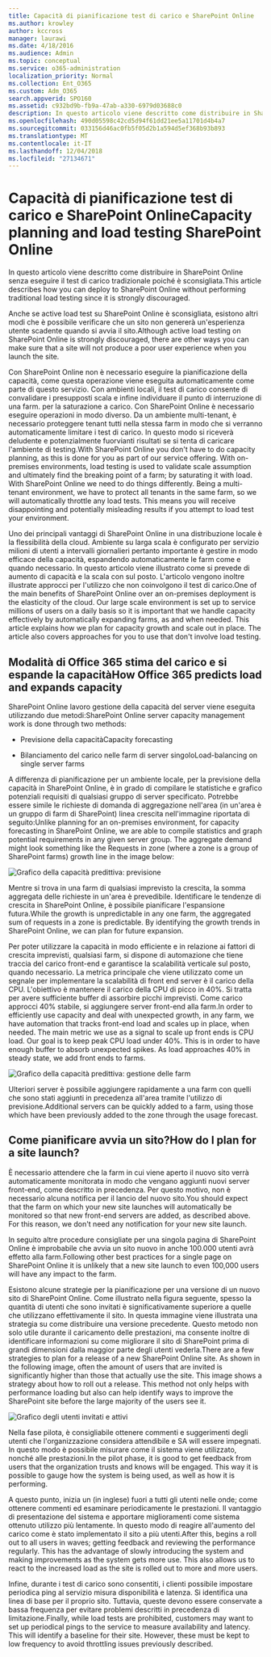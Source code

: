 ```yaml
---
title: Capacità di pianificazione test di carico e SharePoint Online
ms.author: krowley
author: kccross
manager: laurawi
ms.date: 4/18/2016
ms.audience: Admin
ms.topic: conceptual
ms.service: o365-administration
localization_priority: Normal
ms.collection: Ent_O365
ms.custom: Adm_O365
search.appverid: SPO160
ms.assetid: c932bd9b-fb9a-47ab-a330-6979d03688c0
description: In questo articolo viene descritto come distribuire in SharePoint Online senza eseguire il test di carico tradizionale poiché non è consentito.
ms.openlocfilehash: 490d05598c42cd5d94f61dd21ee5a11701d4b4a7
ms.sourcegitcommit: 033156d46ac0fb5f05d2b1a594d5ef368b93b893
ms.translationtype: MT
ms.contentlocale: it-IT
ms.lasthandoff: 12/04/2018
ms.locfileid: "27134671"
---
```

# <a name="capacity-planning-and-load-testing-sharepoint-online"></a><span data-ttu-id="0b55b-103">Capacità di pianificazione test di carico e SharePoint Online</span><span class="sxs-lookup"><span data-stu-id="0b55b-103">Capacity planning and load testing SharePoint Online</span></span>

<span data-ttu-id="0b55b-104">In questo articolo viene descritto come distribuire in SharePoint Online senza eseguire il test di carico tradizionale poiché è sconsigliata.</span><span class="sxs-lookup"><span data-stu-id="0b55b-104">This article describes how you can deploy to SharePoint Online without performing traditional load testing since it is strongly discouraged.</span></span>
  
<span data-ttu-id="0b55b-105">Anche se active load test su SharePoint Online è sconsigliata, esistono altri modi che è possibile verificare che un sito non genererà un'esperienza utente scadente quando si avvia il sito.</span><span class="sxs-lookup"><span data-stu-id="0b55b-105">Although active load testing on SharePoint Online is strongly discouraged, there are other ways you can make sure that a site will not produce a poor user experience when you launch the site.</span></span> 
  
<span data-ttu-id="0b55b-p101">Con SharePoint Online non è necessario eseguire la pianificazione della capacità, come questa operazione viene eseguita automaticamente come parte di questo servizio. Con ambienti locali, il test di carico consente di convalidare i presupposti scala e infine individuare il punto di interruzione di una farm. per la saturazione a carico. Con SharePoint Online è necessario eseguire operazioni in modo diverso. Da un ambiente multi-tenant, è necessario proteggere tenant tutti nella stessa farm in modo che si verranno automaticamente limitare i test di carico. In questo modo si riceverà deludente e potenzialmente fuorvianti risultati se si tenta di caricare l'ambiente di testing.</span><span class="sxs-lookup"><span data-stu-id="0b55b-p101">With SharePoint Online you don't have to do capacity planning, as this is done for you as part of our service offering. With on-premises environments, load testing is used to validate scale assumption and ultimately find the breaking point of a farm; by saturating it with load. With SharePoint Online we need to do things differently. Being a multi-tenant environment, we have to protect all tenants in the same farm, so we will automatically throttle any load tests. This means you will receive disappointing and potentially misleading results if you attempt to load test your environment.</span></span>
  
<span data-ttu-id="0b55b-p102">Uno dei principali vantaggi di SharePoint Online in una distribuzione locale è la flessibilità della cloud. Ambiente su larga scala è configurato per servizio milioni di utenti a intervalli giornalieri pertanto importante è gestire in modo efficace della capacità, espandendo automaticamente le farm come e quando necessario. In questo articolo viene illustrato come si prevede di aumento di capacità e la scala con sul posto. L'articolo vengono inoltre illustrate approcci per l'utilizzo che non coinvolgono il test di carico.</span><span class="sxs-lookup"><span data-stu-id="0b55b-p102">One of the main benefits of SharePoint Online over an on-premises deployment is the elasticity of the cloud. Our large scale environment is set up to service millions of users on a daily basis so it is important that we handle capacity effectively by automatically expanding farms, as and when needed. This article explains how we plan for capacity growth and scale out in place. The article also covers approaches for you to use that don't involve load testing.</span></span>
  
## <a name="how-office-365-predicts-load-and-expands-capacity"></a><span data-ttu-id="0b55b-115">Modalità di Office 365 stima del carico e si espande la capacità</span><span class="sxs-lookup"><span data-stu-id="0b55b-115">How Office 365 predicts load and expands capacity</span></span>

<span data-ttu-id="0b55b-116">SharePoint Online lavoro gestione della capacità del server viene eseguita utilizzando due metodi:</span><span class="sxs-lookup"><span data-stu-id="0b55b-116">SharePoint Online server capacity management work is done through two methods:</span></span>
  
- <span data-ttu-id="0b55b-117">Previsione della capacità</span><span class="sxs-lookup"><span data-stu-id="0b55b-117">Capacity forecasting</span></span>
    
- <span data-ttu-id="0b55b-118">Bilanciamento del carico nelle farm di server singolo</span><span class="sxs-lookup"><span data-stu-id="0b55b-118">Load-balancing on single server farms</span></span>
    
<span data-ttu-id="0b55b-p103">A differenza di pianificazione per un ambiente locale, per la previsione della capacità in SharePoint Online, è in grado di compilare le statistiche e grafico potenziali requisiti di qualsiasi gruppo di server specificato. Potrebbe essere simile le richieste di domanda di aggregazione nell'area (in un'area è un gruppo di farm di SharePoint) linea crescita nell'immagine riportata di seguito:</span><span class="sxs-lookup"><span data-stu-id="0b55b-p103">Unlike planning for an on-premises environment, for capacity forecasting in SharePoint Online, we are able to compile statistics and graph potential requirements in any given server group. The aggregate demand might look something like the Requests in zone (where a zone is a group of SharePoint farms) growth line in the image below:</span></span>
  
![Grafico della capacità predittiva: previsione](media/ca800cb6-cc59-451f-98bd-55e035489af3.png)
  
<span data-ttu-id="0b55b-p104">Mentre si trova in una farm di qualsiasi imprevisto la crescita, la somma aggregata delle richieste in un'area è prevedibile. Identificare le tendenze di crescita in SharePoint Online, è possibile pianificare l'espansione futura.</span><span class="sxs-lookup"><span data-stu-id="0b55b-p104">While the growth is unpredictable in any one farm, the aggregated sum of requests in a zone is predictable. By identifying the growth trends in SharePoint Online, we can plan for future expansion.</span></span>
  
<span data-ttu-id="0b55b-p105">Per poter utilizzare la capacità in modo efficiente e in relazione ai fattori di crescita imprevisti, qualsiasi farm, si dispone di automazione che tiene traccia del carico front-end e garantisce la scalabilità verticale sul posto, quando necessario. La metrica principale che viene utilizzato come un segnale per implementare la scalabilità di front end server è il carico della CPU. L'obiettivo è mantenere il carico della CPU di picco in 40%. Si tratta per avere sufficiente buffer di assorbire picchi imprevisti. Come carico approcci 40% stabile, si aggiungere server front-end alla farm.</span><span class="sxs-lookup"><span data-stu-id="0b55b-p105">In order to efficiently use capacity and deal with unexpected growth, in any farm, we have automation that tracks front-end load and scales up in place, when needed. The main metric we use as a signal to scale up front ends is CPU load. Our goal is to keep peak CPU load under 40%. This is in order to have enough buffer to absorb unexpected spikes. As load approaches 40% in steady state, we add front ends to farms.</span></span>
  
![Grafico della capacità predittiva: gestione delle farm](media/6b2a8c63-24c1-4504-b7a3-3d3b3be2583a.png)
  
<span data-ttu-id="0b55b-130">Ulteriori server è possibile aggiungere rapidamente a una farm con quelli che sono stati aggiunti in precedenza all'area tramite l'utilizzo di previsione.</span><span class="sxs-lookup"><span data-stu-id="0b55b-130">Additional servers can be quickly added to a farm, using those which have been previously added to the zone through the usage forecast.</span></span> 
  
## <a name="how-do-i-plan-for-a-site-launch"></a><span data-ttu-id="0b55b-131">Come pianificare avvia un sito?</span><span class="sxs-lookup"><span data-stu-id="0b55b-131">How do I plan for a site launch?</span></span>

<span data-ttu-id="0b55b-p106">È necessario attendere che la farm in cui viene aperto il nuovo sito verrà automaticamente monitorata in modo che vengano aggiunti nuovi server front-end, come descritto in precedenza. Per questo motivo, non è necessario alcuna notifica per il lancio del nuovo sito.</span><span class="sxs-lookup"><span data-stu-id="0b55b-p106">You should expect that the farm on which your new site launches will automatically be monitored so that new front-end servers are added, as described above. For this reason, we don't need any notification for your new site launch.</span></span>
  
<span data-ttu-id="0b55b-134">In seguito altre procedure consigliate per una singola pagina di SharePoint Online è improbabile che avvia un sito nuovo in anche 100.000 utenti avrà effetto alla farm.</span><span class="sxs-lookup"><span data-stu-id="0b55b-134">Following other best practices for a single page on SharePoint Online it is unlikely that a new site launch to even 100,000 users will have any impact to the farm.</span></span>
  
<span data-ttu-id="0b55b-p107">Esistono alcune strategie per la pianificazione per una versione di un nuovo sito di SharePoint Online. Come illustrato nella figura seguente, spesso la quantità di utenti che sono invitati è significativamente superiore a quelle che utilizzano effettivamente il sito. In questa immagine viene illustrata una strategia su come distribuire una versione precedente. Questo metodo non solo utile durante il caricamento delle prestazioni, ma consente inoltre di identificare informazioni su come migliorare il sito di SharePoint prima di grandi dimensioni dalla maggior parte degli utenti vederla.</span><span class="sxs-lookup"><span data-stu-id="0b55b-p107">There are a few strategies to plan for a release of a new SharePoint Online site. As shown in the following image, often the amount of users that are invited is significantly higher than those that actually use the site. This image shows a strategy about how to roll out a release. This method not only helps with performance loading but also can help identify ways to improve the SharePoint site before the large majority of the users see it.</span></span>
  
![Grafico degli utenti invitati e attivi](media/0bc14a20-9420-4986-b9b9-fbcd2c6e0fb9.png)
  
<span data-ttu-id="0b55b-p108">Nella fase pilota, è consigliabile ottenere commenti e suggerimenti degli utenti che l'organizzazione considera attendibile e SA will essere impegnati. In questo modo è possibile misurare come il sistema viene utilizzato, nonché alle prestazioni.</span><span class="sxs-lookup"><span data-stu-id="0b55b-p108">In the pilot phase, it is good to get feedback from users that the organization trusts and knows will be engaged. This way it is possible to gauge how the system is being used, as well as how it is performing.</span></span>
  
<span data-ttu-id="0b55b-p109">A questo punto, inizia un (in inglese) fuori a tutti gli utenti nelle onde; come ottenere commenti ed esaminare periodicamente le prestazioni. Il vantaggio di presentazione del sistema e apportare miglioramenti come sistema ottenuto utilizzo più lentamente. In questo modo di reagire all'aumento del carico come è stato implementato il sito a più utenti.</span><span class="sxs-lookup"><span data-stu-id="0b55b-p109">After this, begins a roll out to all users in waves; getting feedback and reviewing the performance regularly. This has the advantage of slowly introducing the system and making improvements as the system gets more use. This also allows us to react to the increased load as the site is rolled out to more and more users.</span></span>
  
<span data-ttu-id="0b55b-p110">Infine, durante i test di carico sono consentiti, i clienti possibile impostare periodica ping al servizio misura disponibilità e latenza. Si identifica una linea di base per il proprio sito. Tuttavia, queste devono essere conservate a bassa frequenza per evitare problemi descritti in precedenza di limitazione.</span><span class="sxs-lookup"><span data-stu-id="0b55b-p110">Finally, while load tests are prohibited, customers may want to set up periodical pings to the service to measure availability and latency. This will identify a baseline for their site. However, these must be kept to low frequency to avoid throttling issues previously described.</span></span>
  

